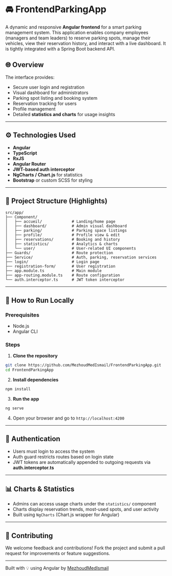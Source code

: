 # 🚘 FrontendParkingApp

A dynamic and responsive **Angular frontend** for a smart parking management system. This application enables company employees (managers and team leaders) to reserve parking spots, manage their vehicles, view their reservation history, and interact with a live dashboard. It is tightly integrated with a Spring Boot backend API.

## 🌐 Overview

The interface provides:

- Secure user login and registration
- Visual dashboard for administrators
- Parking spot listing and booking system
- Reservation tracking for users
- Profile management
- Detailed **statistics and charts** for usage insights

---

## ⚙️ Technologies Used

- **Angular**
- **TypeScript**
- **RxJS**
- **Angular Router**
- **JWT-based auth interceptor**
- **NgCharts / Chart.js** for statistics
- **Bootstrap** or custom SCSS for styling

---

## 📁 Project Structure (Highlights)

```
src/app/
├── Component/
│   ├── accueil/             # Landing/home page
│   ├── dashboard/           # Admin visual dashboard
│   ├── parking/             # Parking space listings
│   ├── profile/             # Profile view & edit
│   ├── reservations/        # Booking and history
│   ├── statistics/          # Analytics & charts
│   └── user/                # User-related UI components
├── Guards/                  # Route protection
├── Service/                 # Auth, parking, reservation services
├── login/                   # Login page
├── registration-form/       # User registration
├── app.module.ts            # Main module
├── app-routing.module.ts    # Route configuration
└── auth.interceptor.ts      # JWT token interceptor
```

---

## 🚀 How to Run Locally

### Prerequisites

- Node.js
- Angular CLI

### Steps

1. **Clone the repository**

```bash
git clone https://github.com/MezhoudMedIsmail/FrontendParkingApp.git
cd FrontendParkingApp
```

2. **Install dependencies**

```bash
npm install
```

3. **Run the app**

```bash
ng serve
```

4. Open your browser and go to `http://localhost:4200`

---

## 🔐 Authentication

- Users must login to access the system
- Auth guard restricts routes based on login state
- JWT tokens are automatically appended to outgoing requests via **auth.interceptor.ts**

---

## 📊 Charts & Statistics

- Admins can access usage charts under the `statistics/` component
- Charts display reservation trends, most-used spots, and user activity
- Built using `NgCharts` (Chart.js wrapper for Angular)

---

## 🤝 Contributing

We welcome feedback and contributions! Fork the project and submit a pull request for improvements or feature suggestions.


---

Built with 💡 using Angular by [MezhoudMedIsmail](https://github.com/MezhoudMedIsmail)
